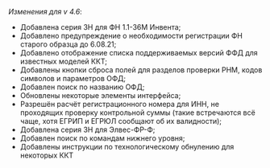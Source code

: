 _Изменения для v 4.6_:
- Добавлена серия ЗН для ФН 1.1-36М Инвента;
- Добавлено предупреждение о необходимости регистрации ФН старого образца до 6.08.21;
- Добавлено отображение списка поддерживаемых версий ФФД для известных моделей ККТ;
- Добавлены кнопки сброса полей для разделов проверки РНМ, кодов символов и параметров ОФД;
- Добавлен поиск по названию ОФД;
- Обновлены некоторые элементы интерфейса;
- Разрешён расчёт регистрационного номера для ИНН, не проходящих проверку контрольной суммы (такие встречаются всё чаще, хотя ЕГРИП и ЕГРЮЛ сообщают об их валидности);
- Добавлена серия ЗН для Элвес-ФР-Ф;
- Добавлен поиск по командам нижнего уровня;
- Добавлены инструкции по технологическому обнулению для некоторых ККТ
